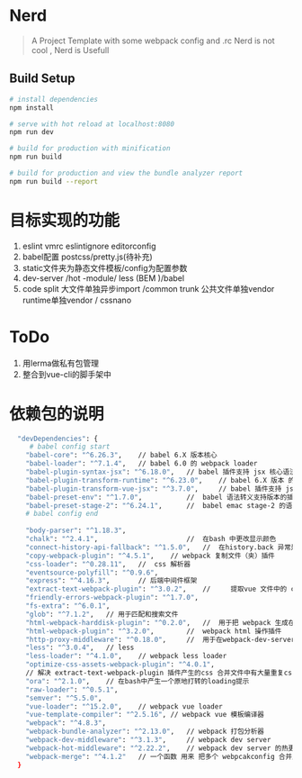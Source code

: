 # Nerd

> A Project Template with some webpack config and .rc
> Nerd is not cool , Nerd is Usefull

## Build Setup

``` bash
# install dependencies
npm install

# serve with hot reload at localhost:8080
npm run dev

# build for production with minification
npm run build

# build for production and view the bundle analyzer report
npm run build --report
```

# 目标实现的功能
1. eslint vmrc  eslintignore editorconfig
2. babel配置 postcss/pretty.js(待补充)
3. static文件夹为静态文件模板/config为配置参数
4. dev-server /hot -module/ less (BEM )/babel
5. code split 大文件单独异步import /common trunk 公共文件单独vendor runtime单独vendor / cssnano

# ToDo
1. 用lerma做私有包管理
2. 整合到vue-cli的脚手架中


# 依赖包的说明

``` bash
  "devDependencies": {
     # babel config start
    "babel-core": "^6.26.3",    // babel 6.X 版本核心
    "babel-loader": "^7.1.4",   // babel 6.0 的 webpack loader
    "babel-plugin-syntax-jsx": "^6.18.0",   // babel 插件支持 jsx 核心语法 
    "babel-plugin-transform-runtime": "^6.23.0",    // babel 6.X 版本 的 runtime polyfill
    "babel-plugin-transform-vue-jsx": "^3.7.0",     // babel 插件支持 jsx 核心语法
    "babel-preset-env": "^1.7.0",           //  babel 语法转义支持版本的插件
    "babel-preset-stage-2": "^6.24.1",      //  babel emac stage-2 的语法转义
    # babel config end 
    
    "body-parser": "^1.18.3",
    "chalk": "^2.4.1",                      //  在bash 中更改显示颜色
    "connect-history-api-fallback": "^1.5.0",   //  在history.back 异常是返回首页
    "copy-webpack-plugin": "^4.5.1",    // webpack 复制文件（夹）插件
    "css-loader": "^0.28.11",   //  css 解析器
    "eventsource-polyfill": "^0.9.6",
    "express": "^4.16.3",       // 后端中间件框架
    "extract-text-webpack-plugin": "^3.0.2",    //     提取vue 文件中的 css
    "friendly-errors-webpack-plugin": "^1.7.0",     
    "fs-extra": "^6.0.1",       
    "glob": "^7.1.2",   // 用于匹配和搜索文件
    "html-webpack-harddisk-plugin": "^0.2.0",   //  用于把 webpack 生成在内存中的文件保存到硬盘
    "html-webpack-plugin": "^3.2.0",        //  webpack html 操作插件
    "http-proxy-middleware": "^0.18.0",     //  用于在webpack-dev-server中将请求代理到对应地址
    "less": "^3.0.4",   // less
    "less-loader": "^4.1.0",    // webpack less loader
    "optimize-css-assets-webpack-plugin": "^4.0.1", 
    // 解决 extract-text-webpack-plugin 插件产生的css 合并文件中有大量重复css的问题 
    "ora": "^2.1.0",    // 在bash中产生一个原地打转的loading提示
    "raw-loader": "^0.5.1",
    "semver": "^5.5.0",
    "vue-loader": "^15.2.0",    // webpack vue loader
    "vue-template-compiler": "^2.5.16", // webpack vue 模板编译器
    "webpack": "^4.8.3",    
    "webpack-bundle-analyzer": "^2.13.0",   // webpack 打包分析器
    "webpack-dev-middleware": "^3.1.3",     // webpack dev server
    "webpack-hot-middleware": "^2.22.2",    // webpack dev server 的热更新插件
    "webpack-merge": "^4.1.2"   // 一个函数 用来 把多个 webpcakconfig 合并成一个
  }
```
